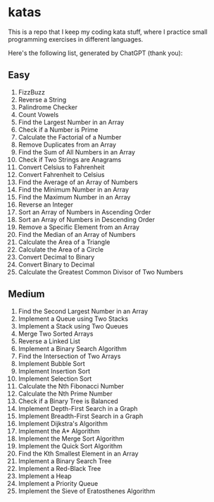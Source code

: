 # katas
This is a repo that I keep my coding kata stuff, where I practice small programming
exercises in different languages.

Here's the following list, generated by ChatGPT (thank you):

## Easy
1. FizzBuzz
2. Reverse a String
3. Palindrome Checker
4. Count Vowels
5. Find the Largest Number in an Array
6. Check if a Number is Prime
7. Calculate the Factorial of a Number
8. Remove Duplicates from an Array
9. Find the Sum of All Numbers in an Array
10. Check if Two Strings are Anagrams
11. Convert Celsius to Fahrenheit
12. Convert Fahrenheit to Celsius
13. Find the Average of an Array of Numbers
14. Find the Minimum Number in an Array
15. Find the Maximum Number in an Array
16. Reverse an Integer
17. Sort an Array of Numbers in Ascending Order
18. Sort an Array of Numbers in Descending Order
19. Remove a Specific Element from an Array
20. Find the Median of an Array of Numbers
21. Calculate the Area of a Triangle
22. Calculate the Area of a Circle
23. Convert Decimal to Binary
24. Convert Binary to Decimal
25. Calculate the Greatest Common Divisor of Two Numbers

## Medium
1. Find the Second Largest Number in an Array
2. Implement a Queue using Two Stacks
3. Implement a Stack using Two Queues
4. Merge Two Sorted Arrays
5. Reverse a Linked List
6. Implement a Binary Search Algorithm
7. Find the Intersection of Two Arrays
8. Implement Bubble Sort
9. Implement Insertion Sort
10. Implement Selection Sort
11. Calculate the Nth Fibonacci Number
12. Calculate the Nth Prime Number
13. Check if a Binary Tree is Balanced
14. Implement Depth-First Search in a Graph
15. Implement Breadth-First Search in a Graph
16. Implement Dijkstra's Algorithm
17. Implement the A* Algorithm
18. Implement the Merge Sort Algorithm
19. Implement the Quick Sort Algorithm
20. Find the Kth Smallest Element in an Array
21. Implement a Binary Search Tree
22. Implement a Red-Black Tree
23. Implement a Heap
24. Implement a Priority Queue
25. Implement the Sieve of Eratosthenes Algorithm
